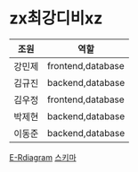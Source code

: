 zx최강디비xz
=========================

조원 | 역할
---- | ----
강민제 | frontend,database
김규진 | backend,database
김우정 | frontend,database
박제현 | backend,database
이동준 | backend,database

[E-Rdiagram](https://www.erdcloud.com/d/8iqfSR32xm6ZnXQsf)
[스키마](https://www.draw.io/#G1AUFdqrp4NdxpAKU_sAuPFupFJuxJQwvi)
